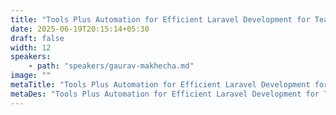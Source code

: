 ```yaml
---
title: "Tools Plus Automation for Efficient Laravel Development for Teams"
date: 2025-06-19T20:15:14+05:30
draft: false
width: 12
speakers:
    - path: "speakers/gaurav-makhecha.md"
image: ""
metaTitle: "Tools Plus Automation for Efficient Laravel Development for Teams | Talk | Rajkot tech"
metaDes: "Tools Plus Automation for Efficient Laravel Development for Teams | Talk | Rajkot tech"
---
```


